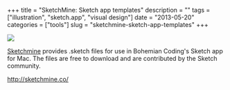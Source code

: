 +++
title = "SketchMine: Sketch app templates"
description = ""
tags = ["illustration", "sketch.app", "visual design"]
date = "2013-05-20"
categories = ["tools"]
slug = "sketchmine-sketch-app-templates"
+++


<div class="tool-screenshot mb1"><a href="http://sketchmine.co/"><img id="bluga-thumbnail-2659" class="bluga-thumbnail custom" src="http://media.konigi.com/bluga/
wt52297e6642617_custom.jpg"/></a></div><p><a href="http://sketchmine.co/">Sketchmine</a> provides .sketch files for use in Bohemian Coding's Sketch app for Mac. The files are free to download and are contributed by the Sketch community.</p>

  
<p><a href="http://sketchmine.co/">http://sketchmine.co/</a></p>
      

